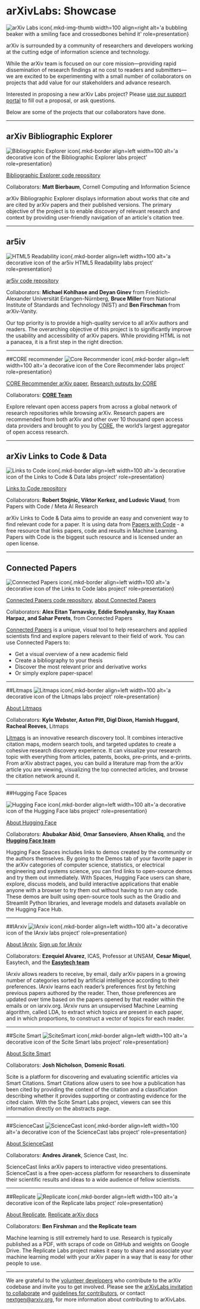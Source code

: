 # arXivLabs: Showcase
![arXiv Labs icon](images/smileybones-labs-icon.png){.mkd-img-thumb width=100 align=right alt='a bubbling beaker with a smiling face and crossedbones behind it' role=presentation}

arXiv is surrounded by a community of researchers and developers working at the cutting edge of information science and technology.

While the arXiv team is focused on our core mission—providing rapid dissemination of research findings at no cost to readers and submitters—we are excited to be experimenting with a small number of collaborators on projects that add value for our stakeholders and advance research.

Interested in proposing a new arXiv Labs project? Please [use our support portal](https://arxiv-org.atlassian.net/servicedesk/customer/portal/6) to fill out a proposal, or ask questions.

Below are some of the projects that our collaborators have done.
___
## arXiv Bibliographic Explorer
![Bibliographic Explorer icon](images/bib-explorer.png){.mkd-border align=left width=100 alt='a decorative icon of the Bibliographic Explorer labs project' role=presentation}

[Bibliographic Explorer code repository](https://github.com/mattbierbaum/arxiv-bib-overlay)

Collaborators: **Matt Bierbaum**, Cornell Computing and Information Science

arXiv Bibliographic Explorer displays information about works that cite and are cited by arXiv papers and their published versions. The primary objective of the project is to enable discovery of relevant research and context by providing user-friendly navigation of an article's citation tree.
___
## ar5iv
![HTML5 Readability icon](images/ar5iv-logo.png){.mkd-border align=left width=100 alt='a decorative icon of the ar5iv HTML5 Readability labs project' role=presentation}

[ar5iv code repository](https://github.com/cul-it/arxiv-readability)

Collaborators: **Michael Kohlhase and Deyan Ginev** from Friedrich-Alexander Universität Erlangen-Nürnberg, **Bruce Miller** from National Institute of Standards and Technology (NIST) and **Ben Firschman** from arXiv-Vanity.

Our top priority is to provide a high-quality service to all arXiv authors and readers. The overarching objective of this project is to significantly improve the usability and accessibility of arXiv papers. While providing HTML is not a panacea, it is a first step in the right direction.
___
##CORE recommender
![Core Recommender icon](images/CORE.png){.mkd-border align=left width=100 alt='a decorative icon of the Core Recommender labs project' role=presentation}

[CORE Recommender arXiv paper](https://arxiv.org/abs/1705.00578), [Research outputs by CORE](https://core.ac.uk/about/research-outputs/)

Collaborators: **[CORE Team](https://core.ac.uk/about/#team)**

Explore relevant open access papers from across a global network of research repositories while browsing arXiv. Research papers are recommended from both arXiv and other over 10 thousand open access data providers and brought to you by <a href="https://core.ac.uk/" target="_blank" rel="noopener">CORE</a>, the world’s largest aggregator of open access research.
___
## arXiv Links to Code & Data
![Links to Code icon](images/pwc-logo.png){.mkd-border align=left width=100 alt='a decorative icon of the Links to Code & Data labs project' role=presentation}

[Links to Code repository](https://github.com/arXiv/arxiv-browse/tree/develop/browse/static/js/paperswithcode.js)

Collaborators: **Robert Stojnic, Viktor Kerkez, and Ludovic Viaud**, from Papers with Code / Meta AI Research

arXiv Links to Code & Data aims to provide an easy and convenient way to find relevant code for a paper. It is using data from <a href="https://paperswithcode.com" target="_blank" rel="noopener"> Papers with Code</a> - a free resource that links papers, code and results in Machine Learning. Papers with Code is the biggest such resource and is licensed under an open license.
___
## Connected Papers
![Connected Papers icon](images/connected-papers.png){.mkd-border align=left width=100 alt='a decorative icon of the Links to Code labs project' role=presentation}

[Connected Papers code repository](https://github.com/arXiv/arxiv-browse/tree/develop/browse/static/js/connectedpapers.js), [about Connected Papers](https://www.connectedpapers.com/about)

Collaborators:
**Alex Eitan Tarnavsky, Eddie Smolyansky, Itay Knaan Harpaz, and Sahar Perets**, from Connected Papers

<a href="https://www.connectedpapers.com" target="_blank" rel="noopener">Connected Papers</a> is a unique, visual tool to help researchers and applied scientists find and explore papers relevant to their field of work. You can use Connected Papers to:

* Get a visual overview of a new academic field
* Create a bibliography to your thesis
* Discover the most relevant prior and derivative works
* Or simply explore paper-space!
___
##Litmaps
![Litmaps icon](images/litmaps-logo-square-white.png){.mkd-border align=left width=100 alt='a decorative icon of the Litmaps labs project' role=presentation}

[About Litmaps](https://www.litmaps.co/about)

Collaborators:
**Kyle Webster, Axton Pitt, Digl Dixon, Hamish Huggard, Racheal Reeves**, Litmaps

<a href="https://www.litmaps.co" target="_blank" rel="noopener">Litmaps</a> is an innovative research discovery tool. It combines interactive citation maps, modern search tools, and targeted updates to create a cohesive research discovery experience. It can visualize your research topic with everything from articles, patents, books, pre-prints, and e-prints. From arXiv abstract pages, you can build a literature map from the arXiv article you are viewing, visualizing the top connected articles, and browse the citation network around it.
___
##Hugging Face Spaces

![Hugging Face icon](images/huggingface-logo.png){.mkd-border align=left width=100 alt='a decorative icon of the Hugging Face labs project' role=presentation}

[About Hugging Face](https://huggingface.co/huggingface)

Collaborators: **Abubakar Abid**, **Omar Sanseviero**, **Ahsen Khaliq**, and the **[Hugging Face team](https://huggingface.co/huggingface)**

 Hugging Face Spaces includes links to demos created by the community or the authors themselves. By going to the Demos tab of your favorite paper in the arXiv categories of computer science, statistics, or electrical engineering and systems science, you can find links to open-source demos and try them out immediately. With Spaces, Hugging Face users can share, explore, discuss models, and build interactive applications that enable anyone with a browser to try them out without having to run any code. These demos are built using open-source tools such as the Gradio and Streamlit Python libraries, and leverage models and datasets available on the Hugging Face Hub.
___
##IArxiv
![IArxiv icon](images/iarxiv-logo.jpg){.mkd-border align=left width=100 alt='a decorative icon of the IArxiv labs project' role=presentation}

[About IArxiv](https://iarxiv.org/about), [Sign up for IArxiv](https://iarxiv.org/home)

Collaborators: **Ezequiel Alvarez**, ICAS, Professor at UNSAM, **Cesar Miquel**, Easytech, and the **[Easytech team](https://iarxiv.org/about)**

IArxiv allows readers to receive, by email, daily arXiv papers in a growing number of categories sorted by artificial intelligence according to their preferences. IArxiv learns each reader’s preferences first by fetching previous papers authored by the reader. Then, those preferences are updated over time based on the papers opened by that reader within the emails or on iarxiv.org. IArxiv runs an unsupervised Machine Learning algorithm, called LDA, to extract which topics are present in each paper, and in which proportions, to construct a vector of topics for each reader.
___
##Scite Smart
![SciteSmart icon](images/Scite-logo.png){.mkd-border align=left width=100 alt='a decorative icon of the Scite Smart labs project' role=presentation}

[About Scite Smart](https://scite.ai/)

Collaborators: **Josh Nicholson**, **Domenic Rosati**.

Scite is a platform for discovering and evaluating scientific articles via Smart Citations. Smart Citations allow users to see how a publication has been cited by providing the context of the citation and a classification describing whether it provides supporting or contrasting evidence for the cited claim. With the Scite Smart Labs project, viewers can see this information directly on the abstracts page.
___
##ScienceCast
![ScienceCast icon](images/sciencecast-logo.png){.mkd-border align=left width=100 alt='a decorative icon of the ScienceCast labs project' role=presentation}

[About ScienceCast](https://sciencecast.org/pages/about)

Collaborators: **Andres Jiranek**, Science Cast, Inc.

ScienceCast links arXiv papers to interactive video presentations. ScienceCast is a free open-access platform for researchers to disseminate their scientific results and ideas to a wide audience of fellow scientists.
___
##Replicate
![Replicate icon](images/replicate-logo.png){.mkd-border align=left width=100 alt='a decorative icon of the Replicate labs project' role=presentation}

[About Replicate](https://replicate.com/about), [Replicate arXiv docs](https://replicate.com/docs/arxiv)

Collaborators: **Ben Firshman** and **the Replicate team**

Machine learning is still extremely hard to use. Research is typically published as a PDF, with scraps of code on GitHub and weights on Google Drive. The Replicate Labs project makes it easy to share and associate your machine learning model with your arXiv paper in a way that is easy for other people to use.
___


We are grateful to the [volunteer developers](https://arxiv.org/about/people/developers) who contribute to the arXiv codebase and invite you to get involved. Please see the [arXivLabs invitation to collaborate](https://arxiv.org) and [guidelines for contributors](https://github.com/arXiv/.github/blob/master/CONTRIBUTING.md), or contact nextgen@arxiv.org, for more information about contributing to arXivLabs.
